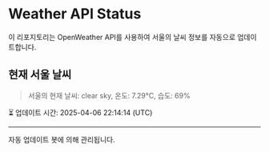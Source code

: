 
# Weather API Status

이 리포지토리는 OpenWeather API를 사용하여 서울의 날씨 정보를 자동으로 업데이트합니다.

## 현재 서울 날씨
> 서울의 현재 날씨: clear sky, 온도: 7.29°C, 습도: 69%

⏳ 업데이트 시간: 2025-04-06 22:14:14 (UTC)

---
자동 업데이트 봇에 의해 관리됩니다.
